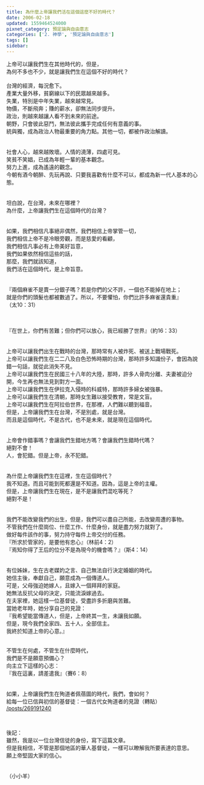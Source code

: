 ```yaml
---
title: 為什麼上帝讓我們活在這個這麼不好的時代？
date: 2006-02-18
updated: 1559464524000
pixnet_category: 預定論與自由意志
categories: ['2. 神學', '預定論與自由意志']
tags: []
sidebar: 
---
```


<p>上帝可以讓我們生在其他時代的，但是，<br/>
為何不多也不少，就是讓我們生在這個不好的時代？<br/>
<br/>
<!--more-->台灣的經濟，每況愈下。<br/>
產業大量外移，貧窮線以下的民眾越來越多。<br/>
失業，特別是中年失業，越來越常見。<br/>
物價，不斷飛奔；賺的薪水，卻無法同步提升。<br/>
政治，則越來越讓人看不到未來的前途。<br/>
朝野，只會彼此惡鬥，無法彼此攜手完成任何有意義的事。<br/>
統與獨，成為政治人物最重要的角力點。其他一切，都被作政治解讀。<br/>
<br/>
<br/>
社會人心，越來越敗壞。人情的澆薄，四處可見。<br/>
笑貧不笑娼，已成為年輕一輩的基本觀念。<br/>
努力上進，成為遙遠的觀念。<br/>
今朝有酒今朝醉、先玩再說、只要我喜歡有什麼不可以，都成為新一代人基本的心態。<br/>
<br/>
<br/>
坦白說，在台灣，未來在哪裡？<br/>
為什麼，上帝讓我們生在這個時代的台灣？<br/>
<br/>
<br/>
如果，我們相信凡事絕非偶然，我們相信上帝掌管一切，<br/>
我們相信上帝不是冷眼旁觀，而是慈愛的看顧，<br/>
我們相信凡事必有上帝美好旨意，<br/>
我們如果依然相信這些的話，<br/>
那麼，我們就該知道，<br/>
我們活在這個時代，是上帝旨意。<br/>
<br/>
<br/>
『兩個麻雀不是賣一分銀子嗎？若是你們的父不許，一個也不能掉在地上；<br/>
就是你們的頭髮也都被數過了。所以，不要懼怕，你們比許多麻雀還貴重』<br/>
（太10：31）</p>
<p><br/>
<br/>
『在世上，你們有苦難；但你們可以放心，我已經勝了世界』（約16：33）<br/>
<br/>
<br/>
上帝可以讓我們出生在戰時的台灣，那時常有人被炸死、被送上戰場戰死。<br/>
上帝可以讓我們生在二二八及白色恐怖時期的台灣，那時許多知識份子，會因為說錯一句話，就從此消失不見。<br/>
上帝可以讓我們生在民國三十八年的大陸，那時，許多人骨肉分離、夫妻被迫分開，今生再也無法見到對方一面。<br/>
上帝可以讓我們生在伊拉克入侵時的科威特，那時許多婦女被強暴。<br/>
上帝可以讓我們生在清朝，那時女生難以接受教育，常是文盲。<br/>
上帝可以讓我們生在阿拉伯世界，在那裡，人們難以聽到福音。<br/>
但是，上帝讓我們生在台灣，不是別處，就是台灣。<br/>
而且是這個時代，不是古代，也不是未來，就是現在這個時代。<br/>
<br/>
<br/>
上帝會作錯事嗎？會讓我們生錯地方嗎？會讓我們生錯時代嗎？<br/>
絕對不會！<br/>
人，會犯錯。但是上帝，永不犯錯。<br/>
<br/>
<br/>
為什麼上帝讓我們生在這裡，生在這個時代？<br/>
我不知道。而且可能到死都還是不知道。因為，這是上帝的主權。<br/>
但是，上帝讓我們生在現在，是不是讓我們混吃等死？<br/>
絕對不是！<br/>
<br/>
<br/>
我們不能改變我們的出生，但是，我們可以盡自己所能，去改變周遭的事物。<br/>
不管我們在什麼崗位、什麼工作、什麼身份，就是盡力努力就對了。<br/>
做好每件該作的事，努力持守每件上帝交付的任務。<br/>
『所求於管家的，是要他有忠心』（林前4：2）<br/>
『焉知你得了王后的位分不是為現今的機會嗎？』（斯4：14）<br/>
<br/>
<br/>
有位姊妹，生在古老媒妁之言、自己無法自行決定婚姻的時代。<br/>
她信主後，奉獻自己，願意成為一個傳道人。<br/>
可是，父母強迫她嫁人，且嫁入一個拜拜的家庭。<br/>
她無法反抗父母的決定，只能流淚嫁過去。<br/>
在夫家裡，她這樣一位基督徒，受盡許多折磨與苦難。<br/>
當她老年時，她分享自己的見證：<br/>
『我希望能當傳道人，但是，上帝終其一生，未讓我如願。<br/>
但是，現今我們全家四、五十人，全部信主。<br/>
我終於知道上帝的心意。』</p>
<p><br/>
不管生在何處，不管生在什麼時代，<br/>
我們是不是願意預備心？<br/>
向主立下這樣的心志：<br/>
『我在這裏，請差遣我』（賽6：8）<br/>
<br/>
<br/>
如果，上帝讓我們生在殉道者佩蓓圖的時代，我們，會如何？<br/>
給每一位已信與初信的基督徒：一個古代女殉道者的見證（轉貼）<br/>
<a href="/posts/269191240" target="_blank">/posts/269191240</a></p>
<p> </p>
<p>後記：<br/>
雖然，我是以一位台灣信徒的身份，寫下這篇文章。<br/>
但是我相信，不管是那個地區的華人基督徒，一樣可以瞭解我所要表達的意思。<br/>
願上帝堅固大家的信心。<br/>
<br/>
<br/>
（小小羊）</p>
